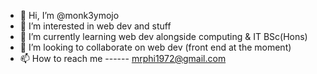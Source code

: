 - 👋 Hi, I’m @monk3ymojo
- 👀 I’m interested in web dev and stuff
- 🌱 I’m currently learning web dev alongside computing & IT BSc(Hons)
- 💞️ I’m looking to collaborate on web dev (front end at the moment)
- 📫 How to reach me ------ mrphi1972@gmail.com

<!---
monk3ymojo/monk3ymojo is a ✨ special ✨ repository because its `README.md` (this file) appears on your GitHub profile.
You can click the Preview link to take a look at your changes.
--->
